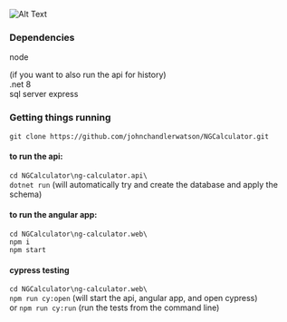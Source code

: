 ![Alt Text](https://media.giphy.com/media/v1.Y2lkPTc5MGI3NjExZnJzdWU1cGNycDdxZmFicGt0dDBhYnAzc3RhNHJxa3pxNHo1eDF6MCZlcD12MV9pbnRlcm5hbF9naWZfYnlfaWQmY3Q9Zw/kd4TXS2JfPVJ2IOXdD/giphy.gif)

### Dependencies
node   

(if you want to also run the api for history)   
.net 8   
sql server express

### Getting things running
`git clone https://github.com/johnchandlerwatson/NGCalculator.git`   
#### to run the api:   
`cd NGCalculator\ng-calculator.api\`   
`dotnet run` (will automatically try and create the database and apply the schema)   

#### to run the angular app:   
`cd NGCalculator\ng-calculator.web\`   
`npm i`   
`npm start`   

#### cypress testing   
`cd NGCalculator\ng-calculator.web\`   
`npm run cy:open` (will start the api, angular app, and open cypress)   
or `npm run cy:run` (run the tests from the command line)   
